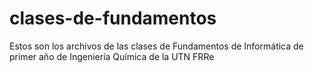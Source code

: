 # clases-de-fundamentos
Estos son los archivos de las clases de Fundamentos de Informática de primer año de Ingeniería Química de la UTN FRRe
